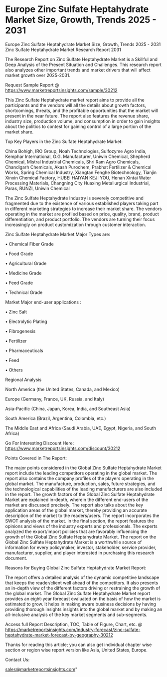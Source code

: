 # Europe Zinc Sulfate Heptahydrate Market Size, Growth, Trends 2025 - 2031
Europe Zinc Sulfate Heptahydrate Market Size, Growth, Trends 2025 - 2031
Zinc Sulfate Heptahydrate Market Research Report 2031

The Research Report on Zinc Sulfate Heptahydrate Market is a Skillful and Deep Analysis of the Present Situation and Challenges. This research report also analyzes other important trends and market drivers that will affect market growth over 2025-2031.

Request Sample Report @ https://www.marketreportsinsights.com/sample/30212

This Zinc Sulfate Heptahydrate market report aims to provide all the participants and the vendors will all the details about growth factors, shortcomings, threats, and the profitable opportunities that the market will present in the near future. The report also features the revenue share, industry size, production volume, and consumption in order to gain insights about the politics to contest for gaining control of a large portion of the market share.

Top Key Players in the Zinc Sulfate Heptahydrate Market:

China Bohigh, IRO Group, Noah Technologies, Sulfozyme Agro India, Kemphar International, G.G. Manufacturer, Uniwin Chemical, Shepherd Chemical, Mistral Industrial Chemicals, Shri Ram Agro Chemicals, Chandigarh Chemicals, Akash Purochem, Prabhat Fertilizer & Chemical Works, Spring Chemical Industry, Xiangtan Fenghe Biotechnology, Tianjin Xinxin Chemical Factory, HUBEI HAIYAN KEJI YOU, Henan Xintai Water Processing Materials, Changning City Huaxing Metallurgical Industrial, Paras, RUNZI, Uniwin Chemical

The Zinc Sulfate Heptahydrate Industry is severely competitive and fragmented due to the existence of various established players taking part in different marketing strategies to increase their market share. The vendors operating in the market are profiled based on price, quality, brand, product differentiation, and product portfolio. The vendors are turning their focus increasingly on product customization through customer interaction.

Zinc Sulfate Heptahydrate Market Major Types are:

• Chemical Fiber Grade

• Food Grade

• Agricultural Grade

• Medicine Grade

• Feed Grade

• Technical Grade

Market Major end-user applications :

• Zinc Salt

• Electrolytic Plating

• Fibrogenesis

• Fertilizer

• Pharmaceuticals

• Feed

• Others

Regional Analysis

North America (the United States, Canada, and Mexico)

Europe (Germany, France, UK, Russia, and Italy)

Asia-Pacific (China, Japan, Korea, India, and Southeast Asia)

South America (Brazil, Argentina, Colombia, etc.)

The Middle East and Africa (Saudi Arabia, UAE, Egypt, Nigeria, and South Africa)

Go For Interesting Discount Here: https://www.marketreportsinsights.com/discount/30212

Points Covered in The Report:

The major points considered in the Global Zinc Sulfate Heptahydrate Market report include the leading competitors operating in the global market.
The report also contains the company profiles of the players operating in the global market.
The manufacture, production, sales, future strategies, and the technological capabilities of the leading manufacturers are also included in the report.
The growth factors of the Global Zinc Sulfate Heptahydrate Market are explained in-depth, wherein the different end-users of the market are discussed precisely.
The report also talks about the key application areas of the global market, thereby providing an accurate description of the market to the readers/users.
The report incorporates the SWOT analysis of the market. In the final section, the report features the opinions and views of the industry experts and professionals. The experts analyzed the export/import policies that are favorably influencing the growth of the Global Zinc Sulfate Heptahydrate Market.
The report on the Global Zinc Sulfate Heptahydrate Market is a worthwhile source of information for every policymaker, investor, stakeholder, service provider, manufacturer, supplier, and player interested in purchasing this research document.

Reasons for Buying Global Zinc Sulfate Heptahydrate Market Report:

The report offers a detailed analysis of the dynamic competitive landscape that keeps the reader/client well ahead of the competitors.
It also presents an in-depth view of the different factors driving or restraining the growth of the global market.
The Global Zinc Sulfate Heptahydrate Market report provides an eight-year forecast evaluated on the basis of how the market is estimated to grow.
It helps in making aware business decisions by having providing thorough insights insights into the global market and by making an all-inclusive analysis of the key market segments and sub-segments.

Access full Report Description, TOC, Table of Figure, Chart, etc. @ https://marketreportsinsights.com/industry-forecast/zinc-sulfate-heptahydrate-market-forecast-by-geography-30212

Thanks for reading this article; you can also get individual chapter wise section or region wise report version like Asia, United States, Europe.

Contact Us:

sales@marketreportsinsights.com"
